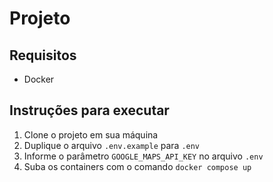 # Projeto

## Requisitos

-   Docker

## Instruções para executar

1. Clone o projeto em sua máquina
2. Duplique o arquivo `.env.example` para `.env`
3. Informe o parâmetro `GOOGLE_MAPS_API_KEY` no arquivo `.env`
4. Suba os containers com o comando `docker compose up`
